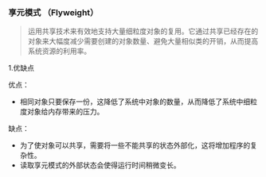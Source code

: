### 享元模式 （Flyweight）
> 运用共享技术来有效地支持大量细粒度对象的复用。它通过共享已经存在的对象来大幅度减少需要创建的对象数量、避免大量相似类的开销，从而提高系统资源的利用率。

1.优缺点

优点：
* 相同对象只要保存一份，这降低了系统中对象的数量，从而降低了系统中细粒度对象给内存带来的压力。

缺点：
* 为了使对象可以共享，需要将一些不能共享的状态外部化，这将增加程序的复杂性。
* 读取享元模式的外部状态会使得运行时间稍微变长。